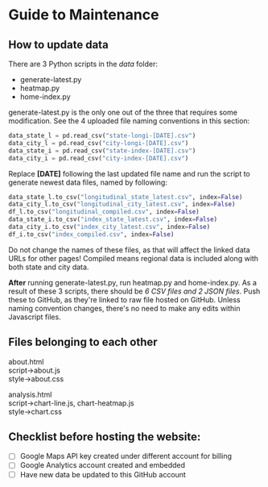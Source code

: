 # Guide to Maintenance

## How to update data
There are 3 Python scripts in the *data* folder:
- generate-latest.py
- heatmap.py
- home-index.py

generate-latest.py is the only one out of the three that requires some modification.
See the 4 uploaded file naming conventions in this section:

```python
data_state_l = pd.read_csv("state-longi-[DATE].csv")
data_city_l = pd.read_csv("city-longi-[DATE].csv")
data_state_i = pd.read_csv("state-index-[DATE].csv")
data_city_i = pd.read_csv("city-index-[DATE].csv")
```

Replace **[DATE]** following the last updated file name and run the script to generate newest
data files, named by following:

```python
data_state_l.to_csv("longitudinal_state_latest.csv", index=False)
data_city_l.to_csv("longitudinal_city_latest.csv", index=False)
df_l.to_csv("longitudinal_compiled.csv", index=False)
data_state_i.to_csv("index_state_latest.csv", index=False)
data_city_i.to_csv("index_city_latest.csv", index=False)
df_i.to_csv("index_compiled.csv", index=False)
```
Do not change the names of these files, as that will affect the linked data URLs for other pages!
Compiled means regional data is included along with both state and city data.

**After** running generate-latest.py, run heatmap.py and home-index.py.
As a result of these 3 scripts, there should be *6 CSV files and 2 JSON files*.
Push these to GitHub, as they're linked to raw file hosted on GitHub.
Unless naming convention changes, there's no need to make any edits within Javascript files.

## Files belonging to each other
about.html\
script->about.js\
style->about.css

analysis.html\
script->chart-line.js, chart-heatmap.js\
style->chart.css

## Checklist before hosting the website:
- [ ] Google Maps API key created under different account for billing
- [ ] Google Analytics account created and embedded
- [ ] Have new data be updated to this GitHub account
